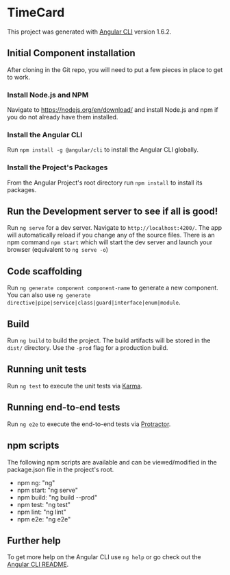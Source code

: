 # TimeCard

This project was generated with [Angular CLI](https://github.com/angular/angular-cli) version 1.6.2.

## Initial Component installation

After cloning in the Git repo, you will need to put a few pieces in place to get to work.

### Install Node.js and NPM

Navigate to https://nodejs.org/en/download/ and install Node.js and npm if you do not already have them installed.

### Install the Angular CLI

Run `npm install -g @angular/cli` to install the Angular CLI globally.

### Install the Project's Packages

From the Angular Project's root directory run `npm install` to install its packages.

## Run the Development server to see if all is good!

Run `ng serve` for a dev server. Navigate to `http://localhost:4200/`. The app will automatically reload if you change any of the source files.  There is an npm command `npm start` which will start the dev server and launch your browser (equivalent to `ng serve -o`)

## Code scaffolding

Run `ng generate component component-name` to generate a new component. You can also use `ng generate directive|pipe|service|class|guard|interface|enum|module`.

## Build

Run `ng build` to build the project. The build artifacts will be stored in the `dist/` directory. Use the `-prod` flag for a production build.

## Running unit tests

Run `ng test` to execute the unit tests via [Karma](https://karma-runner.github.io).

## Running end-to-end tests

Run `ng e2e` to execute the end-to-end tests via [Protractor](http://www.protractortest.org/).

## npm scripts

The following npm scripts are available and can be viewed/modified in the package.json file in the project's root.

* npm ng: "ng"
* npm start: "ng serve"
* npm build: "ng build --prod"
* npm test: "ng test"
* npm lint: "ng lint"
* npm e2e: "ng e2e"

## Further help

To get more help on the Angular CLI use `ng help` or go check out the [Angular CLI README](https://github.com/angular/angular-cli/blob/master/README.md).

